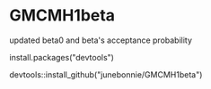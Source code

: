 # GMCMH1beta
updated beta0 and beta's acceptance probability

install.packages("devtools")


devtools::install_github("junebonnie/GMCMH1beta")
